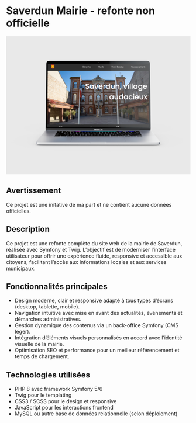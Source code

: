 # Saverdun Mairie - refonte non officielle

![Homepage Preview](/images/homepage.png)

## Avertissement
Ce projet est une initative de ma part et ne contient aucune données officielles.

## Description
Ce projet est une refonte complète du site web de la mairie de Saverdun, réalisée avec Symfony et Twig. L’objectif est de moderniser l’interface utilisateur pour offrir une expérience fluide, responsive et accessible aux citoyens, facilitant l’accès aux informations locales et aux services municipaux.

## Fonctionnalités principales
- Design moderne, clair et responsive adapté à tous types d’écrans (desktop, tablette, mobile).
- Navigation intuitive avec mise en avant des actualités, événements et démarches administratives.
- Gestion dynamique des contenus via un back-office Symfony (CMS léger).
- Intégration d’éléments visuels personnalisés en accord avec l’identité visuelle de la mairie.
- Optimisation SEO et performance pour un meilleur référencement et temps de chargement.

## Technologies utilisées
- PHP 8 avec framework Symfony 5/6
- Twig pour le templating
- CSS3 / SCSS pour le design et responsive
- JavaScript pour les interactions frontend
- MySQL ou autre base de données relationnelle (selon déploiement)

